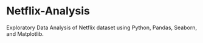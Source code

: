 # Netflix-Analysis
Exploratory Data Analysis of Netflix dataset using Python, Pandas, Seaborn, and Matplotlib.

